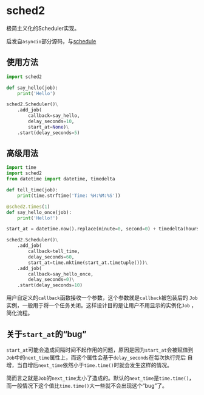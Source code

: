 # sched2
极简主义化的Scheduler实现。

启发自`asyncio`部分源码，与[schedule](https://github.com/dbader/schedule)

## 使用方法
```py
import sched2

def say_hello(job):
	print('Hello')

sched2.Scheduler()\
	.add_job(
		callback=say_hello,
		delay_seconds=10,
		start_at=None)\
	.start(delay_seconds=5)
```

## 高级用法
```py
import time
import sched2
from datetime import datetime, timedelta

def tell_time(job):
	print(time.strftime('Time: %H:%M:%S'))

@sched2.times(1)
def say_hello_once(job):
	print('Hello!')

start_at = datetime.now().replace(minute=0, second=0) + timedelta(hours=1)

sched2.Scheduler()\
	.add_job(
		callback=tell_time,
		delay_seconds=60,
		start_at=time.mktime(start_at.timetuple()))\
	.add_job(
		callback=say_hello_once,
		delay_seconds=0)\
	.start(delay_seconds=10)
```

用户自定义的`callback`函数接收一个参数，这个参数就是`callback`被包装后的
`Job`实例，一般用于将一个任务关闭。这样设计目的是让用户不用显示的实例化`Job`
，简化流程。

## 关于`start_at`的“bug”
`start_at`可能会造成间隔时间不起作用的问题，原因是因为`start_at`会被赋值到
`Job`中的`next_time`属性上，而这个属性会基于`delay_seconds`在每次执行完后
自增，当自增后`next_time`依然小于`time.time()`时就会发生这样的情况。

简而言之就是`Job`的`next_time`太小了造成的。默认的`next_time`是`time.time()`，
而一般情况下这个值比`time.time()`大一些就不会出现这个“bug”了。
